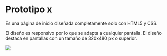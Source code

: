 # Prototipo x

Es una página de inicio diseñada completamente solo con HTML5 y CSS.

El diseño es responsivo por lo que se adapta a cualquier pantalla. El diseño destaca en pantallas con un tamaño de 320x480 px o superior.

<img src="https://drive.google.com/uc?id=1TbD_lr4gosOzgH3EnylcD59s8ZXGyv4D" />
